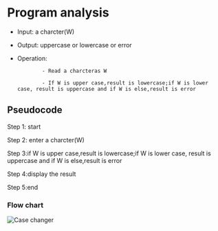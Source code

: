 # Program analysis

* Input: a charcter(W)

* Output: uppercase or lowercase or error

* Operation:

              - Read a charcteras W

              - If W is upper case,result is lowercase;if W is lower case, result is uppercase and if W is else,result is error

## Pseudocode 

Step 1: start

Step 2: enter a charcter(W)

 Step 3:if W is upper case,result is lowercase;if W is lower case, result is uppercase and if W is else,result is error

Step 4:display the result

Step 5:end

### Flow chart

![Case changer](https://github.com/SWEG-2015EC-Batch/Free-Thinkers/assets/149406171/dead35b9-931e-4cd8-bb6e-9663de776957)

